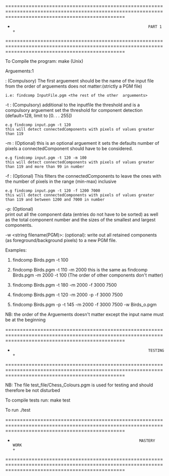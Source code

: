 =====================================================================================================================================================
+                                                                 PART 1                                                                            +
=====================================================================================================================================================

To Compile the program:
    make  (Unix)

Arguements:1

<string filename>:
    (Compulsory)
    The first arguement should be the name of the input file
    from the order of arguements  does not matter:(strictly a PGM file)

    i.e: findcomp InputFile.pgm <the rest of the other  arguements>

-t <int>:
    (Compulsory)
    additional to the inputfile  the threshold and is a compulsory arguement
    set the threshold for component detection (default=128, limit to [0. . . 255]) 

    e.g findcomp input.pgm -t 120
    this will detect connectedComponents with pixels of values greater than 119

-m <int>: 
    (Optional)
    this is an optional arguement it sets the defaults number of pixels a connectedComponent should
    have to be considered.

    e.g findcomp input.pgm -t 120 -m 100
    this will detect connectedComponents with pixels of values greater than 119 and more than 99 in number

-f <int min> <int max> :
    (Optional)
    This filters the connectedComponents to leave the ones with the number of pixels in the range
    (min-max) inclusive

    e.g findcomp input.pgm -t 120 -f 1200 7000
    this will detect connectedComponents with pixels of values greater than 119 and between 1200 and 7000 in number

-p:
    (Optional)   
    print out all the component data (entries do not have to be sorted) as well as the total 
    component number and the sizes of the smallest and largest components.

-w <string filename(PGM)>:
    (optional):
    write out all retained components (as foreground/background pixels) to a new PGM file.  


Examples:

1. findcomp Birds.pgm -t 100

2. findcomp Birds.pgm -t 110 -m 2000
   this is the same as findcomp Birds.pgm -m 2000 -t 100 (The order of other components don't matter)

3. findcomp Birds.pgm -t 180 -m 2000 -f 3000 7500

4. findcomp Birds.pgm -t 120 -m 2000  -p -f 3000 7500

5. findcomp Birds.pgm -p -t 145 -m 2000 -f 3000 7500 -w Birds_o.pgm

NB: the order of the Arguements doesn't matter except the input name must be at the beginning


=====================================================================================================================================================
+                                                                 TESTING                                                                           +
=====================================================================================================================================================

NB: The file test_file/Chess_Colours.pgm is used for testing and should therefore be not disturbed

To compile tests run:
    make test

To run ./test

=====================================================================================================================================================
+                                                             MASTERY  WORK                                                                         +
=====================================================================================================================================================


